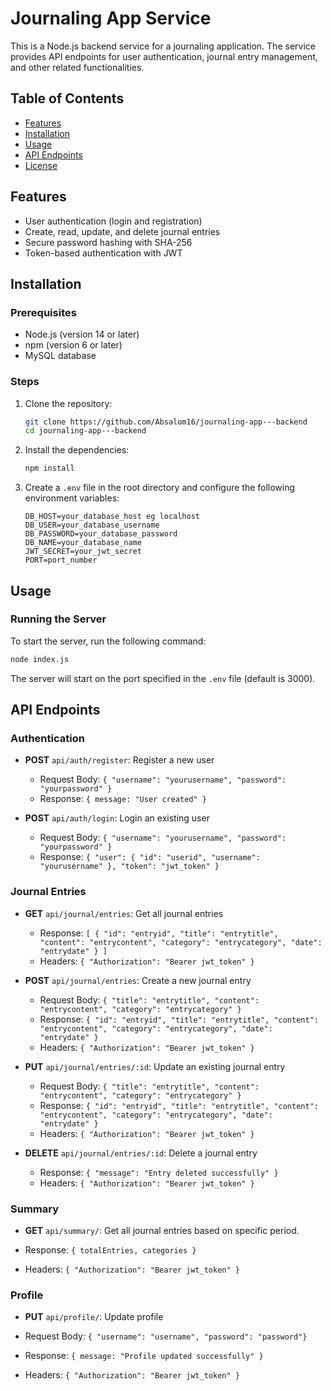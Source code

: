 # Journaling App Service

This is a Node.js backend service for a journaling application. The service provides API endpoints for user authentication, journal entry management, and other related functionalities.

## Table of Contents

- [Features](#features)
- [Installation](#installation)
- [Usage](#usage)
- [API Endpoints](#api-endpoints)
- [License](#license)

## Features

- User authentication (login and registration)
- Create, read, update, and delete journal entries
- Secure password hashing with SHA-256
- Token-based authentication with JWT

## Installation

### Prerequisites

- Node.js (version 14 or later)
- npm (version 6 or later)
- MySQL database

### Steps

1. Clone the repository:

   ```bash
   git clone https://github.com/Absalom16/journaling-app---backend
   cd journaling-app---backend
   ```

2. Install the dependencies:

   ```bash
   npm install
   ```

3. Create a `.env` file in the root directory and configure the following environment variables:

   ```plaintext
   DB_HOST=your_database_host eg localhost
   DB_USER=your_database_username
   DB_PASSWORD=your_database_password
   DB_NAME=your_database_name
   JWT_SECRET=your_jwt_secret
   PORT=port_number
   ```

## Usage

### Running the Server

To start the server, run the following command:

```bash
node index.js
```

The server will start on the port specified in the `.env` file (default is 3000).

## API Endpoints

### Authentication

- **POST** `api/auth/register`: Register a new user

  - Request Body: `{ "username": "yourusername", "password": "yourpassword" }`
  - Response: `{ message: "User created" }`

- **POST** `api/auth/login`: Login an existing user
  - Request Body: `{ "username": "yourusername", "password": "yourpassword" }`
  - Response: `{ "user": { "id": "userid", "username": "yourusername" }, "token": "jwt_token" }`

### Journal Entries

- **GET** `api/journal/entries`: Get all journal entries

  - Response: `[ { "id": "entryid", "title": "entrytitle", "content": "entrycontent", "category": "entrycategory", "date": "entrydate" } ]`
  - Headers: `{ "Authorization": "Bearer jwt_token" }`

- **POST** `api/journal/entries`: Create a new journal entry

  - Request Body: `{ "title": "entrytitle", "content": "entrycontent", "category": "entrycategory" }`
  - Response: `{ "id": "entryid", "title": "entrytitle", "content": "entrycontent", "category": "entrycategory", "date": "entrydate" }`
  - Headers: `{ "Authorization": "Bearer jwt_token" }`

- **PUT** `api/journal/entries/:id`: Update an existing journal entry

  - Request Body: `{ "title": "entrytitle", "content": "entrycontent", "category": "entrycategory" }`
  - Response: `{ "id": "entryid", "title": "entrytitle", "content": "entrycontent", "category": "entrycategory", "date": "entrydate" }`
  - Headers: `{ "Authorization": "Bearer jwt_token" }`

- **DELETE** `api/journal/entries/:id`: Delete a journal entry
  - Response: `{ "message": "Entry deleted successfully" }`
  - Headers: `{ "Authorization": "Bearer jwt_token" }`

### Summary

- **GET** `api/summary/`: Get all journal entries based on specific period.

- Response: `{ totalEntries, categories }`
- Headers: `{ "Authorization": "Bearer jwt_token" }`

### Profile

- **PUT** `api/profile/`: Update profile

- Request Body: `{ "username": "username", "password": "password"}`
- Response: `{ message: "Profile updated successfully" }`
- Headers: `{ "Authorization": "Bearer jwt_token" }`
